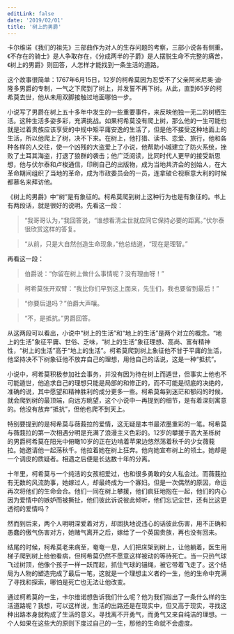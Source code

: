 ```yaml
---
editLink: false
date: '2019/02/01'
title: '树上的男爵'
---
```


<ActicleMeta/>

卡尔维诺《我们的祖先》三部曲作为对人的生存问题的考察，三部小说各有侧重。《不存在的骑士》是人争取存在，《分成两半的子爵》是人摆脱生命不完整的痛苦，《树上的男爵》则回答，人怎样才能找到一条生活的道路。

这个故事很简单：1767年6月15日，12岁的柯希莫因为忍受不了父亲阿米尼奥·迪·隆多男爵的专制，一气之下爬到了树上，并发誓不再下树。从此，直到65岁的柯希莫去世，他从未用双脚接触过地面哪怕一步。

小说写了男爵在树上五十多年中发生的一些重要事件，来反映他独一无二的树栖生活。这种生活多姿多彩，充满挑战。如果柯希莫没有爬上树，那么他的一生可能也就是过着贵族应该享受的中规中矩平庸安逸的生活了，但是他不接受这种地面上的生活，所以他爬上了树，决不下来。在树上，他打猎、读书、恋爱、旅行，他和各种各样的人交往，使一个凶残的大盗爱上了小说，他帮助小城建立了防火系统，挫败了土耳其海盗，打退了狼群的袭击；他广泛阅读，比同时代人更早的接受新思想，他与伏尔泰和卢梭通信，印刷自己的出版物，成为当地共济会的创始人，在大革命期间组织了当地的革命，成为市政委员会的一员，连拿破仑视察意大利的时候都慕名来拜访他。

《树上的男爵》中“树”是有象征的。柯希莫爬到树上这种行为也是有象征的。书上有两段话，就是很好的说明。先看这一段：

> “我哥哥认为，”我回答说，“谁想看清尘世就应同它保持必要的距离。”伏尔泰很欣赏这样的答复。

> “从前，只是大自然创造生命现象，”他总结道，“现在是理智。”

再看这一段：

> 伯爵说：“你留在树上做什么事情呢？没有理由呀！”

> 柯希莫张开双臂：“我比你们早到这上面来，先生们，我也要留到最后！”

> “你要后退吗？”伯爵大声嚷。

> “不，是抵抗。”男爵回答。

从这两段可以看出，小说中“树上的生活”和“地上的生活”是两个对立的概念。“地上的生活”象征平庸、世俗、乏味，“树上的生活”象征理想、高尚、富有精神性，“树上的生活”高于“地上的生活”。柯希莫爬到树上象征他不甘于平庸的生活，他坚持决不下树象征他不放弃自己的理想，用他自己的话说，这是一种“抵抗”。

小说中，柯希莫积极参加社会事务，并没有因为待在树上而遁世，但事实上他也不可能遁世，他追求自己的理想只能是局部的和修正的，而不可能是彻底的决绝的，准确的说，其中愿望和精神胜利的成分更多一些。柯希莫每到迷茫和郁闷的时候，就会爬到树的最顶端，向远方眺望，这个小说中一再提到的细节，是有着深刻寓意的。他没有放弃“抵抗”，但他也爬不到天上。

特别要提到的是柯希莫与薇莪拉的爱情，这无疑是本书最浓墨重彩的一笔。柯希莫与薇莪拉的第一次相遇分明是充满了浪漫主义色彩的。12岁的攀援于高大圣栎树的男爵柯希莫在阳光中俯瞰10岁的正在边啃着苹果边悠然荡着秋千的少女薇莪拉。她邀请他一起荡秋千。他拉着她在树上狂奔。他向她宣布树上的领土。她却是一个调皮的质疑者。相遇之后便是长达数十年的分离。

十年里，柯希莫与一个纯洁的女孩相爱过，也和很多勇敢的女人私会过。而薇莪拉有无数的风流韵事，她嫁过人，却最终成为一个寡妇。但是一次偶然的原因，命运再次将他们的生命会合。他们一同在树上攀援，他们疯狂地抱在一起，他们的内心因为爱情中的嫉妒而被撕扯，他们彼此诉说彼此倾听，他们忘记尘世，还有比这更透彻的爱情吗？

然而到后来，两个人明明深爱着对方，却固执地说违心的话彼此伤害，用不正确和愚蠢的傲气伤害对方，她赌气离开之后，嫁给了一个英国贵族，再也没有回来。

结尾的时候，柯希莫老来病至，奄奄一息，人们把床架到树上，让他躺着，医生用梯子爬到树上给他看病，但柯希莫仍然不愿意这样被动的等待死亡。当一只热气球飞过树顶，他像个孩子一样一跃而起，抓住气球的锚绳，被它带着飞走了。这个结局为人物的塑造完成了最后一笔，这就是一个理想主义者的一生，他的生命中充满了寻找和探索，哪怕是死亡也无法让他改变。

通过柯希莫的一生，卡尔维诺想告诉我们什么呢？他为我们指出了一条什么样的生活道路呢？我想，可以这样说，生活的出路还是在现实中，但又高于现实，寻找这种出路本身就构成了生活的意义。寻找离不开勇气，而勇气又来自纯洁的理想。一个人如果在这些大的原则下度过自己的一生，那他的生命就不会虚度。

